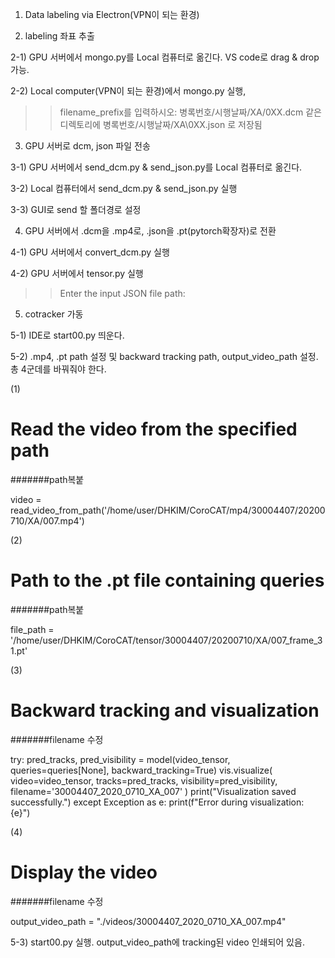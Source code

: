 1. Data labeling via Electron(VPN이 되는 환경)

2. labeling 좌표 추출

2-1) GPU 서버에서 mongo.py를 Local 컴퓨터로 옮긴다. VS code로 drag & drop 가능.

2-2) Local computer(VPN이 되는 환경)에서 mongo.py 실행, 

>> filename_prefix를 입력하시오: 병록번호/시행날짜/XA/0XX.dcm
>> 같은 디렉토리에 병록번호/시행날짜/XA\0XX.json 로 저장됨

3. GPU 서버로 dcm, json 파일 전송

3-1) GPU 서버에서 send_dcm.py & send_json.py를 Local 컴퓨터로 옮긴다.

3-2) Local 컴퓨터에서 send_dcm.py & send_json.py 실행 

3-3) GUI로 send 할 폴더경로 설정

4. GPU 서버에서 .dcm을 .mp4로, .json을 .pt(pytorch확장자)로 전환

4-1) GPU 서버에서 convert_dcm.py 실행

4-2) GPU 서버에서 tensor.py 실행
>> Enter the input JSON file path: 

5. cotracker 가동

5-1) IDE로 start00.py 띄운다.

5-2) .mp4, .pt path 설정 및 backward tracking path, output_video_path 설정. 총 4군데를 바꿔줘야 한다.

(1) 
# Read the video from the specified path
#######path복붙

video = read_video_from_path('/home/user/DHKIM/CoroCAT/mp4/30004407/20200710/XA/007.mp4')

(2) 
# Path to the .pt file containing queries
#######path복붙

file_path = '/home/user/DHKIM/CoroCAT/tensor/30004407/20200710/XA/007_frame_31.pt'

(3)
# Backward tracking and visualization
#######filename 수정

try:
    pred_tracks, pred_visibility = model(video_tensor, queries=queries[None], backward_tracking=True)
    vis.visualize(
        video=video_tensor,
        tracks=pred_tracks,
        visibility=pred_visibility,
        filename='30004407_2020_0710_XA_007'
    )
    print("Visualization saved successfully.")
except Exception as e:
    print(f"Error during visualization: {e}")

(4) 
# Display the video
#######filename 수정

output_video_path = "./videos/30004407_2020_0710_XA_007.mp4"

5-3) start00.py 실행. output_video_path에 tracking된 video 인쇄되어 있음.
